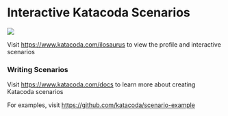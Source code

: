 # Interactive Katacoda Scenarios

[![](http://shields.katacoda.com/katacoda/ilosaurus/count.svg)](https://www.katacoda.com/ilosaurus "Get your profile on Katacoda.com")

Visit https://www.katacoda.com/ilosaurus to view the profile and interactive scenarios

### Writing Scenarios
Visit https://www.katacoda.com/docs to learn more about creating Katacoda scenarios

For examples, visit https://github.com/katacoda/scenario-example
